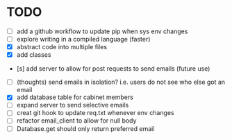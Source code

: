 # TODO
- [ ] add a github workflow to update pip when sys env changes 
- [ ] explore writing in a compiled language (faster)
- [x] abstract code into multiple files
- [x] add classes
- [s] add server to allow for post requests to send emails (future use)
- [ ] (thoughts) send emails in isolation? i.e. users do not see who else got an email
- [x] add database table for cabinet members 
- [ ] expand server to send selective emails
- [ ] creat git hook to update req.txt whenever env changes
- [ ] refactor email_client to allow for null body 
- [ ] Database.get should only return preferred email